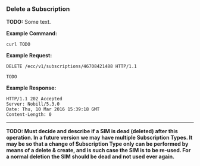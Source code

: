 ### Delete a Subscription

__TODO:__ Some text.

__Example Command:__
```
curl TODO
```

__Example Request:__
```
DELETE /ecc/v1/subscriptions/46708421488 HTTP/1.1

TODO
```

__Example Response:__
```
HTTP/1.1 202 Accepted
Server: Nobill/5.3.0
Date: Thu, 10 Mar 2016 15:39:18 GMT
Content-Length: 0
```

---
__TODO: Must decide and describe if a SIM is dead (deleted) after this operation. In a future version we may have multiple Subscription Types. It may be so that a change of Subscription Type only can be performed by means of a delete & create, and is such case the SIM is to be re-used. For a normal deletion the SIM should be dead and not used ever again.__ 

